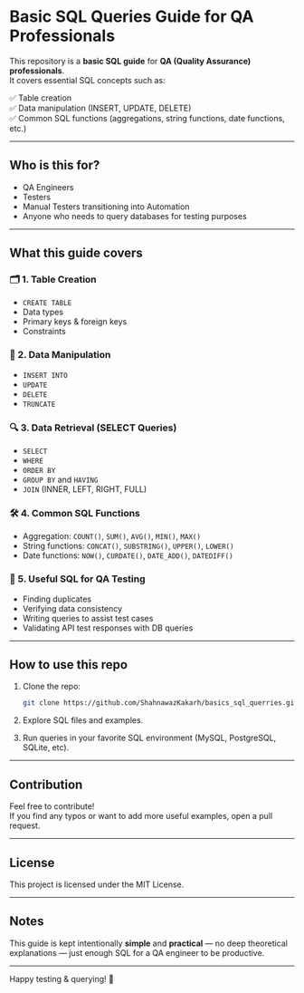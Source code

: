 # Basic SQL Queries Guide for QA Professionals

This repository is a **basic SQL guide** for **QA (Quality Assurance) professionals**.  
It covers essential SQL concepts such as:

✅ Table creation  
✅ Data manipulation (INSERT, UPDATE, DELETE)  
✅ Common SQL functions (aggregations, string functions, date functions, etc.)  

---

## Who is this for?

- QA Engineers
- Testers
- Manual Testers transitioning into Automation
- Anyone who needs to query databases for testing purposes

---

## What this guide covers

### 🗂️ 1. Table Creation

- `CREATE TABLE`
- Data types
- Primary keys & foreign keys
- Constraints

### 📝 2. Data Manipulation

- `INSERT INTO`
- `UPDATE`
- `DELETE`
- `TRUNCATE`

### 🔍 3. Data Retrieval (SELECT Queries)

- `SELECT`
- `WHERE`
- `ORDER BY`
- `GROUP BY` and `HAVING`
- `JOIN` (INNER, LEFT, RIGHT, FULL)

### 🛠️ 4. Common SQL Functions

- Aggregation: `COUNT()`, `SUM()`, `AVG()`, `MIN()`, `MAX()`
- String functions: `CONCAT()`, `SUBSTRING()`, `UPPER()`, `LOWER()`
- Date functions: `NOW()`, `CURDATE()`, `DATE_ADD()`, `DATEDIFF()`

### 🐛 5. Useful SQL for QA Testing

- Finding duplicates
- Verifying data consistency
- Writing queries to assist test cases
- Validating API test responses with DB queries

---

## How to use this repo

1. Clone the repo:

    ```bash
    git clone https://github.com/ShahnawazKakarh/basics_sql_querries.git
    ```

2. Explore SQL files and examples.

3. Run queries in your favorite SQL environment (MySQL, PostgreSQL, SQLite, etc).

---

## Contribution

Feel free to contribute!  
If you find any typos or want to add more useful examples, open a pull request.

---

## License

This project is licensed under the MIT License.

---

## Notes

This guide is kept intentionally **simple** and **practical** — no deep theoretical explanations — just enough SQL for a QA engineer to be productive.

---

Happy testing & querying! 🚀
